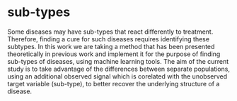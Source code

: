 # sub-types

Some diseases may have sub-types that react differently to treatment. Therefore, finding a cure for such diseases requires identifying these subtypes. 
In this work we are taking a method that has been presented theoretically in previous work and implement it for the purpose of finding sub-types of diseases, using machine learning tools. The aim of the current study is to take advantage of the differences between separate populations, using an additional observed signal which is corelated with the unobserved target variable (sub-type), to better recover the underlying structure of a disease. 
